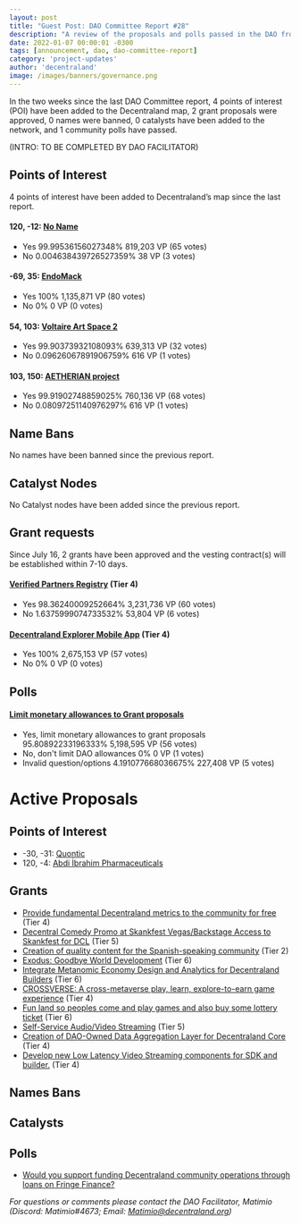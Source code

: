 ```yaml
---
layout: post
title: "Guest Post: DAO Committee Report #28"
description: "A review of the proposals and polls passed in the DAO from July 16 through July 31".
date: 2022-01-07 00:00:01 -0300
tags: [announcement, dao, dao-committee-report]
category: 'project-updates'
author: 'decentraland'
image: /images/banners/governance.png
---
```


In the two weeks since the last DAO Committee report, 4 points of interest (POI) have been added to the Decentraland map, 2 grant proposals were approved, 0 names were banned, 0 catalysts have been added to the network, and 1 community polls have passed.

(INTRO: TO BE COMPLETED BY DAO FACILITATOR)

## Points of Interest
4 points of interest have been added to Decentraland’s map since the last report.


#### 120, -12: [No Name](https://governance.decentraland.org/proposal/?id=fe3a84d0-082a-11ed-a7c6-41ac3ec767e9)

* Yes 99.99536156027348% 819,203 VP (65 votes)
* No 0.004638439726527359% 38 VP (3 votes)


#### -69, 35: [EndoMack](https://governance.decentraland.org/proposal/?id=ca34e810-0726-11ed-8a2f-a1a061d4350b)

* Yes 100% 1,135,871 VP (80 votes)
* No 0% 0 VP (0 votes)


#### 54, 103: [Voltaire Art Space 2](https://governance.decentraland.org/proposal/?id=4a97d3b0-017c-11ed-8f44-ef1722f0509f)

* Yes 99.90373932108093% 639,313 VP (32 votes)
* No 0.09626067891906759% 616 VP (1 votes)


#### 103, 150: [AETHERIAN project](https://governance.decentraland.org/proposal/?id=34a8afc0-ffb0-11ec-8f44-ef1722f0509f)

* Yes 99.91902748859025% 760,136 VP (68 votes)
* No 0.08097251140976297% 616 VP (1 votes)


## Name Bans

No names have been banned since the previous report.

## Catalyst Nodes
No Catalyst nodes have been added since the previous report.


## Grant requests
Since July 16, 2 grants have been approved and the vesting contract(s) will be established within 7-10 days.


#### [Verified Partners Registry](https://governance.decentraland.org/proposal/?id=81af5b00-02e6-11ed-8f44-ef1722f0509f) (Tier 4)

* Yes 98.36240009252664% 3,231,736 VP (60 votes)
* No 1.6375999074733532% 53,804 VP (6 votes)


#### [Decentraland Explorer Mobile App](https://governance.decentraland.org/proposal/?id=73b27280-fd23-11ec-a32a-859962cd3c29) (Tier 4)

* Yes 100% 2,675,153 VP (57 votes)
* No 0% 0 VP (0 votes)


## Polls

#### [Limit monetary allowances to Grant proposals](https://governance.decentraland.org/proposal/?id=19174de0-09bd-11ed-92a2-218eab5ea42b)

* Yes, limit monetary allowances to grant proposals 95.80892233196333% 5,198,595 VP (56 votes)
* No, don&#39;t limit DAO allowances 0% 0 VP (1 votes)
* Invalid question/options 4.191077668036675% 227,408 VP (5 votes)



# Active Proposals

## Points of Interest

* -30, -31: [Quontic](https://governance.decentraland.org/proposal/?id=46f01db0-126d-11ed-affb-95d45c2147f8)
* 120, -4: [Abdi İbrahim Pharmaceuticals](https://governance.decentraland.org/proposal/?id=4ec616f0-1189-11ed-affb-95d45c2147f8)

## Grants

* [Provide fundamental Decentraland metrics  to the community for free](https://governance.decentraland.org/proposal/?id=ac2b57f0-12ac-11ed-affb-95d45c2147f8) (Tier 4)
* [Decentral Comedy Promo at Skankfest Vegas/Backstage Access to Skankfest for DCL](https://governance.decentraland.org/proposal/?id=949f3b40-11f0-11ed-affb-95d45c2147f8) (Tier 5)
* [Creation of quality content for the Spanish-speaking community](https://governance.decentraland.org/proposal/?id=eca738b0-1119-11ed-affb-95d45c2147f8) (Tier 2)
* [Exodus: Goodbye World Development](https://governance.decentraland.org/proposal/?id=4dcc98d0-10e6-11ed-affb-95d45c2147f8) (Tier 6)
* [Integrate Metanomic Economy Design and Analytics for Decentraland Builders](https://governance.decentraland.org/proposal/?id=e2e3ce20-0f1a-11ed-affb-95d45c2147f8) (Tier 6)
* [CROSSVERSE: A cross-metaverse play, learn, explore-to-earn game experience](https://governance.decentraland.org/proposal/?id=7e4f37c0-0e65-11ed-9d53-7b405ea02bcb) (Tier 4)
* [Fun land so peoples come and play games and also buy some lottery ticket](https://governance.decentraland.org/proposal/?id=3aefa220-0e02-11ed-9d53-7b405ea02bcb) (Tier 6)
* [Self-Service Audio/Video Streaming](https://governance.decentraland.org/proposal/?id=23813f00-0de8-11ed-9d53-7b405ea02bcb) (Tier 5)
* [Creation of DAO-Owned Data Aggregation Layer for Decentraland Core](https://governance.decentraland.org/proposal/?id=66d76070-0d27-11ed-92a2-218eab5ea42b) (Tier 4)
* [Develop new Low Latency Video Streaming components for SDK and builder.](https://governance.decentraland.org/proposal/?id=858cd0a0-0c18-11ed-92a2-218eab5ea42b) (Tier 4)

## Names Bans


## Catalysts


## Polls

* [Would you support funding Decentraland community operations through loans on Fringe Finance?](https://governance.decentraland.org/proposal/?id=c4fc8f70-13c3-11ed-affb-95d45c2147f8)

*For questions or comments please contact the DAO Facilitator, Matimio (Discord: Matimio#4673; Email: [Matimio@decentraland.org](mailto:Matimio@decentraland.org))*